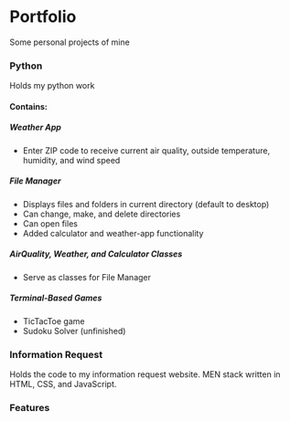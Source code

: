 # Portfolio
Some personal projects of mine


### Python
Holds my python work
#### Contains:
##### Weather App
* Enter ZIP code to receive current air quality, outside temperature, humidity, and wind speed
##### File Manager
* Displays files and folders in current directory (default to desktop)
* Can change, make, and delete directories
* Can open files
* Added calculator and weather-app functionality
##### AirQuality, Weather, and Calculator Classes
* Serve as classes for File Manager
##### Terminal-Based Games
* TicTacToe game
* Sudoku Solver (unfinished)


### Information Request
Holds the code to my information request website. MEN stack written in HTML, CSS, and JavaScript.


### Features
